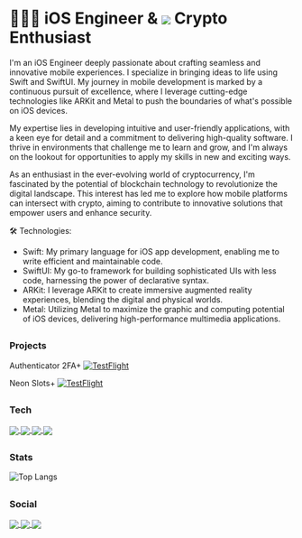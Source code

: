 <h1 align="left">👨🏽‍💻 iOS Engineer & <img align="center" src="https://img.icons8.com/color/50/bitcoin"/> Crypto Enthusiast </h1>


I'm an iOS Engineer deeply passionate about crafting seamless and innovative mobile experiences. I specialize in bringing ideas to life using Swift and SwiftUI. My journey in mobile development is marked by a continuous pursuit of excellence, where I leverage cutting-edge technologies like ARKit and Metal to push the boundaries of what's possible on iOS devices.

My expertise lies in developing intuitive and user-friendly applications, with a keen eye for detail and a commitment to delivering high-quality software. I thrive in environments that challenge me to learn and grow, and I'm always on the lookout for opportunities to apply my skills in new and exciting ways.

As an enthusiast in the ever-evolving world of cryptocurrency, I'm fascinated by the potential of blockchain technology to revolutionize the digital landscape. This interest has led me to explore how mobile platforms can intersect with crypto, aiming to contribute to innovative solutions that empower users and enhance security.

🛠️ Technologies:

- Swift: My primary language for iOS app development, enabling me to write efficient and maintainable code.
- SwiftUI: My go-to framework for building sophisticated UIs with less code, harnessing the power of declarative syntax.
- ARKit: I leverage ARKit to create immersive augmented reality experiences, blending the digital and physical worlds.
- Metal: Utilizing Metal to maximize the graphic and computing potential of iOS devices, delivering high-performance multimedia applications.

## <h3 align="left">Projects</h3>

Authenticator 2FA+ 
[![TestFlight](https://img.shields.io/badge/Join%20The%20TestFlight-blue)](https://testflight.apple.com/join/PDUIq4bp)

Neon Slots+ 
[![TestFlight](https://img.shields.io/badge/Join%20The%20TestFlight-blue)](https://testflight.apple.com/join/JgMpvNQP)

## <h3 align="left">Tech</h3>

<p align="left">
  <a href="https://developer.apple.com/xcode/" > <img align="center" src="https://img.icons8.com/color/50/xcode.png"/> </a>
  <a href="https://developer.apple.com/swift/" > <img align="center" src="https://img.icons8.com/color/50/swift.png"/> </a>
  <a href="https://firebase.com/" > <img align="center" src="https://img.icons8.com/color/50/firebase.png"/> </a>
  <a href="https://circleci.com/" > <img align="center" src="https://img.icons8.com/color/50/circleci.png"/> </a>
</p>

## <h3 align="left">Stats</h3>
  
![Top Langs](https://github-readme-stats.vercel.app/api/top-langs/?username=KelCodesStuff&theme=gotham)

## <h3 align="left">Social</h3>

<p align="left"> 
  <a href="https://linkedin.com/in/kelcodes" > <img align="center" src="https://img.icons8.com/color/50/linkedin.png"/> </a>
  <a href="https://twitter.com/isequaltokel" > <img align="center" src="https://img.icons8.com/color/50/twitter.png"/> </a>
  <a href="https://twitch.com/kelcodes" > <img align="center" src="https://img.icons8.com/color/50/twitch.png"/> </a>
</p>
